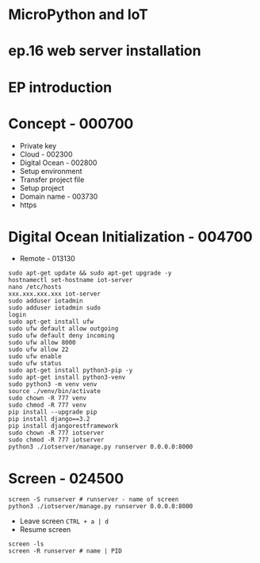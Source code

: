 # MicroPython and IoT
# ep.16 web server installation

# EP introduction
# Concept - 000700
- Private key 
- Cloud - 002300
- Digital Ocean - 002800
- Setup environment
- Transfer project file
- Setup project
- Domain name - 003730
- https
# Digital Ocean Initialization - 004700
- Remote - 013130
```
sudo apt-get update && sudo apt-get upgrade -y
hostnamectl set-hostname iot-server
nano /etc/hosts
xxx.xxx.xxx.xxx iot-server
sudo adduser iotadmin
sudo adduser iotadmin sudo
login
sudo apt-get install ufw
sudo ufw default allow outgoing
sudo ufw default deny incoming
sudo ufw allow 8000
sudo ufw allow 22
sudo ufw enable
sudo ufw status
sudo apt-get install python3-pip -y
sudo apt-get install python3-venv
sudo python3 -m venv venv
source ./venv/bin/activate
sudo chown -R 777 venv
sudo chmod -R 777 venv
pip install --upgrade pip
pip install django==3.2
pip install djangorestframework
sudo chown -R 777 iotserver
sudo chmod -R 777 iotserver
python3 ./iotserver/manage.py runserver 0.0.0.0:8000
```
# Screen - 024500
```
screen -S runserver # runserver - name of screen
python3 ./iotserver/manage.py runserver 0.0.0.0:8000
```
- Leave screen
`CTRL + a | d`
- Resume screen
```
screen -ls
screen -R runserver # name | PID
```